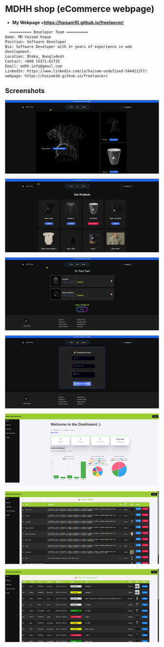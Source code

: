 
# MDHH shop (eCommerce webpage)
- **My Webpage =https://haisam10.github.io/freelancer/**
```
  ========== Developer Team ==========
Name: MD haisam hoque
Position: Software Developer
Bio: Software Developer with 3+ years of experience in web development.
Location: Dhaka, Bangladesh
Contact: +880 15371-61735
Email: mdhh.info@gmail.com
LinkedIn: https://www.linkedin.com/in/haisam-undefined-544421377/
webpage: https://haisam10.github.io/freelancer/
```

## Screenshots

![App Screenshot](https://raw.githubusercontent.com/haisam10/mdhh-shop/refs/heads/main/home-page.png)

![App Screenshot](https://raw.githubusercontent.com/haisam10/mdhh-shop/refs/heads/main/item-page.png)

![App Screenshot](https://raw.githubusercontent.com/haisam10/mdhh-shop/refs/heads/main/cart-page.png)

![App Screenshot](https://raw.githubusercontent.com/haisam10/mdhh-shop/refs/heads/main/checkout-page.png)

![App Screenshot](https://raw.githubusercontent.com/haisam10/mdhh-shop/refs/heads/main/admin-dashboard.png)

![App Screenshot](https://raw.githubusercontent.com/haisam10/mdhh-shop/refs/heads/main/view-and-edit-item.png)

![App Screenshot](https://raw.githubusercontent.com/haisam10/mdhh-shop/refs/heads/main/order-processing.png)



